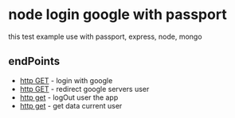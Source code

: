 # node login google with passport 

this test example use with passport, express, node, mongo

## endPoints

* [http GET](http://localhost:5000/auth/googlr) - login with google
* [http GET](http://localhost:5000/auth/google/callback) - redirect google servers user
* [http get](http://localhost:5000/api/logout) - logOut user the app
* [http get](http://localhost:5000//api/current_use) - get data current user




